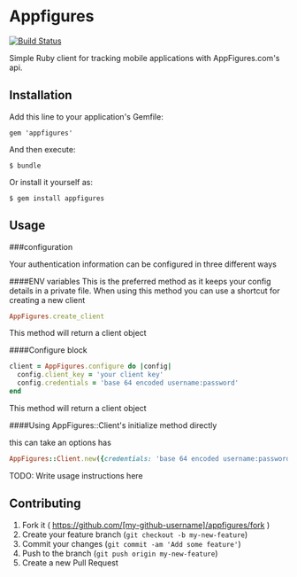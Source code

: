 # Appfigures

[![Build Status](https://travis-ci.org/styleseek/appfigures.svg?branch=gem-setup)](https://travis-ci.org/styleseek/appfigures)

Simple Ruby client for tracking mobile applications with AppFigures.com's api.

## Installation

Add this line to your application's Gemfile:

    gem 'appfigures'

And then execute:

    $ bundle

Or install it yourself as:

    $ gem install appfigures

## Usage
###configuration

Your authentication information can be configured in three different ways

####ENV variables
This is the preferred method as it keeps your config details in a private file. When using this method you can use a shortcut for creating a new client

```ruby
AppFigures.create_client
```
This method will return a client object

####Configure block

```ruby
client = AppFigures.configure do |config|
  config.client_key = 'your client key'
  config.credentials = 'base 64 encoded username:password'
end

```

This method will return a client object

####Using AppFigures::Client's initialize method directly

this can take an options has

```ruby
AppFigures::Client.new({credentials: 'base 64 encoded username:password', client_key: 'your client key'})
```

TODO: Write usage instructions here

## Contributing

1. Fork it ( https://github.com/[my-github-username]/appfigures/fork )
2. Create your feature branch (`git checkout -b my-new-feature`)
3. Commit your changes (`git commit -am 'Add some feature'`)
4. Push to the branch (`git push origin my-new-feature`)
5. Create a new Pull Request
